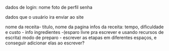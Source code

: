 dados de login:
nome
foto de perfil
senha

dados que o usuário ira enviar ao site

nome da receita- titulo, nome da pagina
infos da receita: tempo, dificuldade e custo - info
ingredientes -(esparo livre pra escrever e usando recursos de escrita)
modo de preparo - escrever as etapas em diferentes espaços, e conseguir adicionar elas ao escrever?